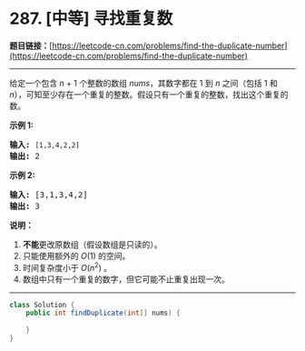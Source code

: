 # 287. [中等] 寻找重复数

**题目链接：**[https://leetcode-cn.com/problems/find-the-duplicate-number](https://leetcode-cn.com/problems/find-the-duplicate-number)

---

<div class="content__1Y2H">
 <div class="notranslate">
  <p>给定一个包含&nbsp;<em>n</em> + 1 个整数的数组&nbsp;<em>nums</em>，其数字都在 1 到 <em>n&nbsp;</em>之间（包括 1 和 <em>n</em>），可知至少存在一个重复的整数。假设只有一个重复的整数，找出这个重复的数。</p> 
  <p><strong>示例 1:</strong></p> 
  <pre class="language-text"><strong>输入:</strong> <code>[1,3,4,2,2]</code>
<strong>输出:</strong> 2
</pre> 
  <p><strong>示例 2:</strong></p> 
  <pre class="language-text"><strong>输入:</strong> [3,1,3,4,2]
<strong>输出:</strong> 3
</pre> 
  <p><strong>说明：</strong></p> 
  <ol> 
   <li><strong>不能</strong>更改原数组（假设数组是只读的）。</li> 
   <li>只能使用额外的 <em>O</em>(1) 的空间。</li> 
   <li>时间复杂度小于 <em>O</em>(<em>n</em><sup>2</sup>) 。</li> 
   <li>数组中只有一个重复的数字，但它可能不止重复出现一次。</li> 
  </ol> 
 </div>
</div>

---

```java
class Solution {
    public int findDuplicate(int[] nums) {
        
    }
}
```